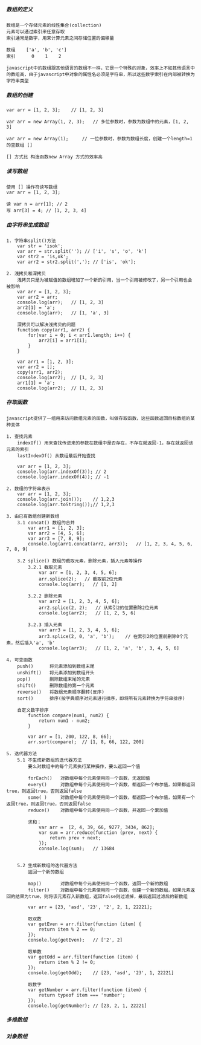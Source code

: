 ##### 数组的定义
    数组是一个存储元素的线性集合(collection)
    元素可以通过索引来任意存取
    索引通常是数字，用来计算元素之间存储位置的偏移量
    
    数组    ['a', 'b', 'c']
    索引      0    1    2 
    
    javascript中的数组跟其他语言的数组不一样，它是一个特殊的对象，效率上不如其他语言中的数组高，由于javascript中对象的属性名必须是字符串，所以这些数字索引在内部被转换为字符串类型
    
##### 数组的创建
    var arr = [1, 2, 3];    // [1, 2, 3]
    
    var arr = new Array(1, 2, 3);   // 多位参数时，参数为数组中的元素，[1, 2, 3]
    
    var arr = new Array(1);     // 一位参数时，参数为数组长度，创建一个length=1的空数组 []
    
    [] 方式比 构造函数new Array 方式的效率高
    
##### 读写数组
    使用 [] 操作符读写数组
    var arr = [1, 2, 3];
    
    读 var n = arr[1]; // 2
    写 arr[3] = 4; // [1, 2, 3, 4]
    
##### 由字符串生成数组
    1. 字符串split()方法
        var str = 'isok';
        var arr = str.split(''); // ['i', 's', 'o', 'k']
        var str2 = 'is,ok';
        var arr2 = str2.split(','); // ['is', 'ok'];
        
    2. 浅拷贝和深拷贝
        浅拷贝只是为被赋值的数组增加了一个新的引用，当一个引用被修改了，另一个引用也会被影响
        var arr = [1, 2, 3];
        var arr2 = arr;
        console.log(arr);   // [1, 2, 3]
        arr2[1] = 'a';
        console.log(arr);   // [1, 'a', 3]
        
        深拷贝可以解决浅拷贝的问题
        function copy(arr1, arr2) {
            for(var i = 0; i < arr1.length; i++) {
                arr2[i] = arr1[i];
            }
        }

        var arr1 = [1, 2, 3];
        var arr2 = [];
        copy(arr1, arr2);
        console.log(arr2);  // [1, 2, 3]
        arr1[1] = 'a';
        console.log(arr2);  // [1, 2, 3]
        
##### 存取函数
    javascript提供了一组用来访问数组元素的函数，叫做存取函数，这些函数返回目标数组的某种变体
    
    1. 查找元素
        indexOf() 用来查找传进来的参数在数组中是否存在，不存在就返回-1，存在就返回该元素的索引
        lastIndexOf() 从数组最后开始查找
        
        var arr = [1, 2, 3];
        console.log(arr.indexOf(3)); // 2
        console.log(arr.indexOf(4)); // -1

    2. 数组的字符串表示
        var arr = [1, 2, 3];
        console.log(arr.join());    // 1,2,3
        console.log(arr.toString());// 1,2,3
        
    3. 由已有数组创建新数组
        3.1 concat() 数组的合并
            var arr1 = [1, 2, 3];
            var arr2 = [4, 5, 6];
            var arr3 = [7, 8, 9];
            console.log(arr1.concat(arr2, arr3));   // [1, 2, 3, 4, 5, 6, 7, 8, 9]
            
        3.2 splice() 数组的截取元素，删除元素，插入元素等操作
            3.2.1 截取元素
                var arr = [1, 2, 3, 4, 5, 6];
                arr.splice(2);   // 截取前2位元素
                console.log(arr);   // [1, 2]
        
            3.2.2 删除元素
                var arr2 = [1, 2, 3, 4, 5, 6];
                arr2.splice(2, 2);   // 从索引2的位置删除2位元素
                console.log(arr2);   // [1, 2, 5, 6]
        
            3.2.3 插入元素
                var arr3 = [1, 2, 3, 4, 5, 6];
                arr3.splice(2, 0, 'a', 'b');    // 在索引2的位置前删除0个元素，然后插入'a', 'b'
                console.log(arr3);   // [1, 2, 'a', 'b', 3, 4, 5, 6] 
        
    4. 可变函数
        push()      将元素添加到数组末尾
        unshift()   将元素添加到数组开头
        pop()       删除数组末尾的元素
        shift()     删除数组的第一个元素
        reverse()   将数组元素顺序翻转(反序)
        sort()      排序(按字典顺序对元素进行排序，即将所有元素转换为字符串排序)
        
        自定义数字排序
            function compare(num1, num2) {
                return num1 - num2;
            }
            
            var arr = [1, 200, 122, 8, 66];
            arr.sort(compare);  // [1, 8, 66, 122, 200]
        
    5. 迭代器方法
        5.1 不生成新数组的迭代器方法
            要么对数组中的每个元素执行某种操作，要么返回一个值
            
            forEach()   对数组中每个元素使用同一个函数，无返回值
            every()     对数组中每个元素使用同一个函数，都返回一个布尔值，如果都返回true，则返回true，否则返回false
            some( )     对数组中每个元素使用同一个函数，都返回一个布尔值，如果有一个返回true，则返回true，否则返回false
            reduce()    对数组中每个元素使用同一个函数，并返回一个累加值
            
            求和：
                var arr =  [2, 4, 39, 66, 9277, 3434, 862];
                var sum = arr.reduce(function (prev, next) {
                    return prev + next;
                });
                console.log(sum);   // 13684
                
            
        5.2 生成新数组的迭代器方法
            返回一个新的数组
            
            map()       对数组中每个元素使用同一个函数，返回一个新的数组
            filter()    对数组中每个元素使用同一个函数，创建一个新的数组，如果元素返回的结果为true，则将该元素存入新数组，返回false则过滤掉，最后返回过滤后的新数组
            
            var arr = [23, 'asd', '23', '2', 2, 1, 22221];
            
            取双数
            var getEven = arr.filter(function (item) {
                return item % 2 == 0;
            });
            console.log(getEven);   // ['2', 2]
            
            取单数
            var getOdd = arr.filter(function (item) {
                return item % 2 != 0;
            });
            console.log(getOdd);    // [23, 'asd', '23', 1, 22221]
        
            取数字
            var getNumber = arr.filter(function (item) {
                return typeof item === 'number';
            });
            console.log(getNumber); // [23, 2, 1, 22221]
            
##### 多维数组


##### 对象数组
        
        
        
        
        
        
        
        
        
        
        